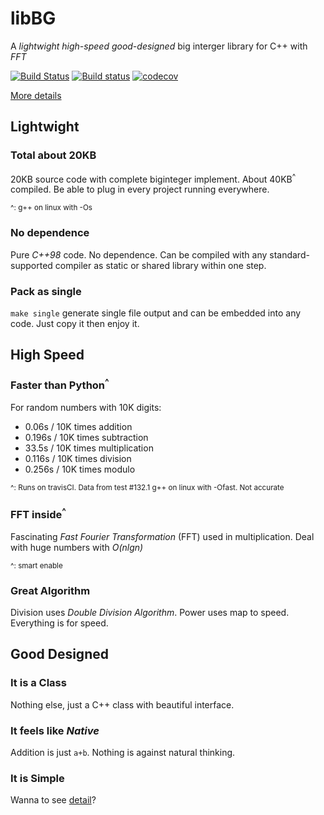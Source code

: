 # libBG
A *lightwight* *high-speed* *good-designed* big interger library for C++ with *FFT*

[![Build Status](https://travis-ci.org/TitanSnow/libBG.svg?branch=master)](https://travis-ci.org/TitanSnow/libBG)
[![Build status](https://ci.appveyor.com/api/projects/status/sn4qgh654fs6u2nm?svg=true)](https://ci.appveyor.com/project/TitanSnow/libbg)
[![codecov](https://codecov.io/gh/TitanSnow/libBG/branch/master/graph/badge.svg)](https://codecov.io/gh/TitanSnow/libBG)

[More details](ORIGIN.md)

## Lightwight
### Total about 20KB
20KB source code with complete biginteger implement. About 40KB<sup>^</sup> compiled. Be able to plug in every project running everywhere.

<sub>^: g++ on linux with -Os</sub>

### No dependence
Pure *C++98* code. No dependence. Can be compiled with any standard-supported compiler as static or shared library within one step.

### Pack as single
<code>make single</code> generate single file output and can be embedded into any code. Just copy it then enjoy it.

## High Speed
### Faster than Python<sup>^</sup>
For random numbers with 10K digits:

  * 0.06s / 10K times addition
  * 0.196s / 10K times subtraction
  * 33.5s / 10K times multiplication
  * 0.116s / 10K times division
  * 0.256s / 10K times modulo

<sub>^: Runs on travisCI. Data from test #132.1 g++ on linux with -Ofast. Not accurate</sub>

### FFT inside<sup>^</sup>
Fascinating *Fast Fourier Transformation* (FFT) used in multiplication. Deal with huge numbers with *O(nlgn)*

<sub>^: smart enable</sub>

### Great Algorithm
Division uses *Double Division Algorithm*. Power uses map to speed. Everything is for speed.

## Good Designed
### It is a Class
Nothing else, just a C++ class with beautiful interface.

### It feels like *Native*
Addition is just <code>a+b</code>. Nothing is against natural thinking.

### It is Simple
Wanna to see [detail](ORIGIN.md)?
